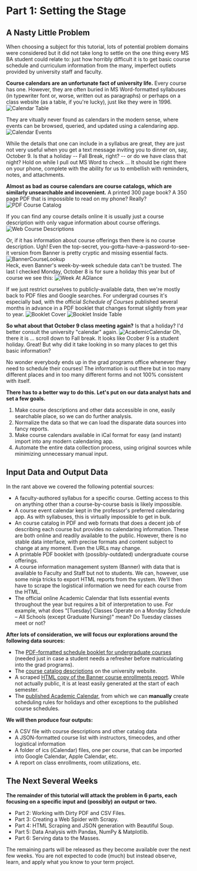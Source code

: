 # Part 1: Setting the Stage 

## A Nasty Little Problem

When choosing a subject for this tutorial, lots of potential problem domains were considered but it did not take long to settle on the one thing every MS BA student could relate to: just how horribly difficult it is to get basic course schedule and curriculum information from the many, imperfect outlets provided by university staff and faculty. 

__Course calendars are an unfortunate fact of university life.__ Every course has one. However, they are often buried in MS Word-formatted syllabuses (in typewriter font or, worse, written out as paragraphs) or perhaps on a class website (as a table, if you're lucky), just like they were in 1996. 
![Calendar Table](img/CalendarTable.png)  

   They are vitually never found as calendars in the modern sense, where events can be browsed, queried, and updated using a calendaring app.   
![Calendar Events](img/CalendarEvents.png)  
   
   While the details that one can include in a syllabus are great, they are just not very useful when you get a text message inviting you to dinner on, say, October 9. Is that a holiday -- Fall Break, right? -- or do we have class that night? Hold on while I pull out MS Word to check ... It should be right there on your phone, complete with the ability for us to embellish with reminders, notes, and attachments.
   
   __Almost as bad as course calendars are course catalogs, which are similarly unsearchable and incovenient.__ A printed 300 page book? A 350 page PDF that is impossible to read on my phone? Really?  
![PDF Course Catalog](img/GradCatalogPDF.png)

   If you can find any course details online it is usually just a course description with only vague information about course offerings.  
![Web Course Descriptions](img/GradCourseDescriptions.png)   
   
   Or, if it has information about course offerings then there is no course description. Ugh! Even the top-secret, you-gotta-have-a-password-to-see-it version from Banner is pretty cryptic and missing essential facts.
![BannerCourseLookup](img/BannerCourseLookup.png)   
Heck, even Banner's week-by-week schedule data can't be trusted. The last I checked Monday, October 8 is for sure a holiday this year but of course we see this:
![Week At AGlance](img/WeekAtAGlance.png)

If we just restrict ourselves to publicly-available data, then we're mostly back to PDF files and Google searches. For undergrad courses it's especially bad, with the official *Schedule of Courses* published several months in advance in a PDF booklet that changes format slightly from year to year. 
![Booklet Cover](img/BookletCover.png)
![Booklet Inside Table](img/BookletTable.png)

   __So what about that October 9 class meeting again?__ Is that a holiday? I'd better consult the university "calendar" again. 
![AcademicCalendar](img/AcademicCalendar.png)
Oh, there it is ... scroll down to Fall break. It looks like Ocober 9 is a student holiday. Great! But why did it take looking in so many places to get this basic information? 

   No wonder everybody ends up in the grad programs office whenever they need to schedule their courses! The information is out there but in too many different places and in too many different forms and not 100% consistent with itself.  
   
   __There has to a better way to do this. Let's put on our data analyst hats and set a few goals.__
   1.  Make course descriptions and other data accessible in one, easily searchable place, so we can do further analysis.
   2. Normalize the data so that we can load the disparate data sources into fancy reports.
   3. Make course calendars available in iCal format for easy (and instant) import into any modern calendaring app. 
   4. Automate the entire data collection process, using original sources while minimizing unnecessary manual input. 
   
## Input Data and Output Data  
In the rant above we covered the following potential sources:
- A faculty-authored syllabus for a specific course. Getting access to this on anything other than a course-by-course basis is likely impossible.
- A course event calendar kept in the professor's preferred calendaring app. As with syllabuses, this is virtually impossible to get in bulk.
- An course catalog in PDF and web formats that does a decent job of describing each course but provides no calendaring information. These are both online and readily available to the public. However, there is no stable data interface, with precise formats and content subject to change at any moment. Even the URLs may change.  
- A printable PDF booklet with (possibly-outdated) undergraduate course offerings. 
- A course information management system (Banner) with data that is available to Faculty and Staff but not to students. We can, however, use some ninja tricks to export HTML reports from the system. We'll then have to scrape the logistical information we need for each course from the HTML.
- The official online Academic Calendar that lists essential events throughout the year but requires a bit of interpretation to use. For example, what does "[Tuesday] Classes Operate on a Monday Schedule – All Schools (except Graduate Nursing)" mean? Do Tuesday classes meet or not? 

__After lots of consideration, we will focus our explorations around the following data sources:__
 - The [PDF-formatted schedule booklet for undergraduate courses](201801CourseBooklet.pdf) (needed just in case a student needs a refresher before matriculating into the grad programs).
 - The [course catalog descriptions](http://catalog.fairfield.edu/courses/) on the university website.
 - A scraped [HTML copy of the Banner course enrollments report](Spring2018ClassSchedules.html). While not actually public, it is at least easily generated at the start of each semester. 
 - The [published Academic Calendar](AcademicCalendar2017_18.pdf), from which we can **manually** create scheduling rules for holidays and other exceptions to the published course schedules.

__We will then produce four outputs:__
- A CSV file with course descriptions and other catalog data
- A JSON-formatted course list with instructors, timecodes, and other logistical information
- A folder of ics (iCalendar) files, one per course, that can be imported into Google Calendar, Apple Calendar, etc. 
- A report on class enrollments, room utilizations, etc. 
    
## The Next Several Weeks
__The remainder of this tutorial will attack the problem in 6 parts, each focusing on a specific input and (possibly) an output or two.__
- Part 2: Working with Dirty PDF and CSV Files.
- Part 3: Creating a Web Spider with Scrapy.
- Part 4: HTML Scraping and JSON generation with Beautiful Soup.
- Part 5: Data Analysis with Pandas, NumPy & Matplotlib.
- Part 6: Serving data to the Masses. 

The remaining parts will be released as they become available over the next few weeks. You are not expected to code (much) but instead observe, learn, and apply what you know to your term project. 


